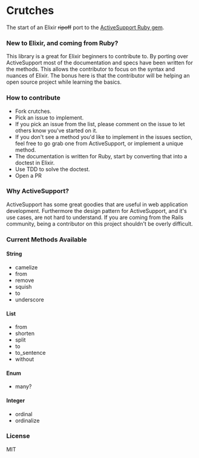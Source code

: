 Crutches
=======

The start of an Elixir ~~ripoff~~ port to the [ActiveSupport Ruby gem](https://github.com/rails/rails/tree/master/activesupport).

### New to Elixir, and coming from Ruby?
This library is a great for Elixir beginners to contribute to. By porting over ActiveSupport most of the documentation and specs have been written for the methods. This allows the contributor to focus on the syntax and nuances of Elixir. The bonus here is that the contributor will be helping an open source project while learning the basics.

### How to contribute
* Fork crutches.
* Pick an issue to implement.
* If you pick an issue from the list, please comment on the issue to let others know you've started on it.
* If you don't see a method you'd like to implement in the issues section, feel free to go grab one from ActiveSupport, or implement a unique method.
* The documentation is written for Ruby, start by converting that into a doctest in Elixir.
* Use TDD to solve the doctest.
* Open a PR

### Why ActiveSupport?
ActiveSupport has some great goodies that are useful in web application development. Furthermore the design pattern for ActiveSupport, and it's use cases, are not hard to understand. If you are coming from the Rails community, being a contributor on this project shouldn't be overly difficult.

### Current Methods Available

#### String
* camelize
* from
* remove
* squish
* to
* underscore

#### List
* from
* shorten
* split
* to
* to_sentence
* without

#### Enum
* many?

#### Integer
* ordinal
* ordinalize

### License
MIT
